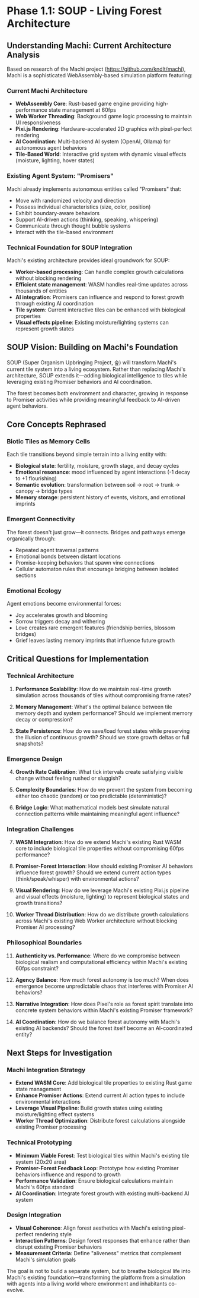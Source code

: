 # Phase 1.1: SOUP - Living Forest Architecture

## Understanding Machi: Current Architecture Analysis

Based on research of the Machi project (https://github.com/kndlt/machi), Machi is a sophisticated WebAssembly-based simulation platform featuring:

### Current Machi Architecture
- **WebAssembly Core**: Rust-based game engine providing high-performance state management at 60fps
- **Web Worker Threading**: Background game logic processing to maintain UI responsiveness  
- **Pixi.js Rendering**: Hardware-accelerated 2D graphics with pixel-perfect rendering
- **AI Coordination**: Multi-backend AI system (OpenAI, Ollama) for autonomous agent behaviors
- **Tile-Based World**: Interactive grid system with dynamic visual effects (moisture, lighting, hover states)

### Existing Agent System: "Promisers"
Machi already implements autonomous entities called "Promisers" that:
- Move with randomized velocity and direction
- Possess individual characteristics (size, color, position)
- Exhibit boundary-aware behaviors
- Support AI-driven actions (thinking, speaking, whispering)
- Communicate through thought bubble systems
- Interact with the tile-based environment

### Technical Foundation for SOUP Integration
Machi's existing architecture provides ideal groundwork for SOUP:
- **Worker-based processing**: Can handle complex growth calculations without blocking rendering
- **Efficient state management**: WASM handles real-time updates across thousands of entities
- **AI integration**: Promisers can influence and respond to forest growth through existing AI coordination
- **Tile system**: Current interactive tiles can be enhanced with biological properties
- **Visual effects pipeline**: Existing moisture/lighting systems can represent growth states

## SOUP Vision: Building on Machi's Foundation

SOUP (Super Organism Upbringing Project, 숲) will transform Machi's current tile system into a living ecosystem. Rather than replacing Machi's architecture, SOUP extends it—adding biological intelligence to tiles while leveraging existing Promiser behaviors and AI coordination.

The forest becomes both environment and character, growing in response to Promiser activities while providing meaningful feedback to AI-driven agent behaviors.

## Core Concepts Rephrased

### Biotic Tiles as Memory Cells
Each tile transitions beyond simple terrain into a living entity with:
- **Biological state**: fertility, moisture, growth stage, and decay cycles
- **Emotional resonance**: mood influenced by agent interactions (-1 decay to +1 flourishing)
- **Semantic evolution**: transformation between soil → root → trunk → canopy → bridge types
- **Memory storage**: persistent history of events, visitors, and emotional imprints

### Emergent Connectivity
The forest doesn't just grow—it connects. Bridges and pathways emerge organically through:
- Repeated agent traversal patterns
- Emotional bonds between distant locations
- Promise-keeping behaviors that spawn vine connections
- Cellular automaton rules that encourage bridging between isolated sections

### Emotional Ecology
Agent emotions become environmental forces:
- Joy accelerates growth and blooming
- Sorrow triggers decay and withering
- Love creates rare emergent features (friendship berries, blossom bridges)
- Grief leaves lasting memory imprints that influence future growth

## Critical Questions for Implementation

### Technical Architecture
1. **Performance Scalability**: How do we maintain real-time growth simulation across thousands of tiles without compromising frame rates?

2. **Memory Management**: What's the optimal balance between tile memory depth and system performance? Should we implement memory decay or compression?

3. **State Persistence**: How do we save/load forest states while preserving the illusion of continuous growth? Should we store growth deltas or full snapshots?

### Emergence Design
4. **Growth Rate Calibration**: What tick intervals create satisfying visible change without feeling rushed or sluggish?

5. **Complexity Boundaries**: How do we prevent the system from becoming either too chaotic (random) or too predictable (deterministic)?

6. **Bridge Logic**: What mathematical models best simulate natural connection patterns while maintaining meaningful agent influence?

### Integration Challenges
7. **WASM Integration**: How do we extend Machi's existing Rust WASM core to include biological tile properties without compromising 60fps performance?

8. **Promiser-Forest Interaction**: How should existing Promiser AI behaviors influence forest growth? Should we extend current action types (think/speak/whisper) with environmental actions?

9. **Visual Rendering**: How do we leverage Machi's existing Pixi.js pipeline and visual effects (moisture, lighting) to represent biological states and growth transitions?

10. **Worker Thread Distribution**: How do we distribute growth calculations across Machi's existing Web Worker architecture without blocking Promiser AI processing?

### Philosophical Boundaries
11. **Authenticity vs. Performance**: Where do we compromise between biological realism and computational efficiency within Machi's existing 60fps constraint?

12. **Agency Balance**: How much forest autonomy is too much? When does emergence become unpredictable chaos that interferes with Promiser AI behaviors?

13. **Narrative Integration**: How does Pixel's role as forest spirit translate into concrete system behaviors within Machi's existing Promiser framework?

14. **AI Coordination**: How do we balance forest autonomy with Machi's existing AI backends? Should the forest itself become an AI-coordinated entity?

## Next Steps for Investigation

### Machi Integration Strategy
- **Extend WASM Core**: Add biological tile properties to existing Rust game state management
- **Enhance Promiser Actions**: Extend current AI action types to include environmental interactions
- **Leverage Visual Pipeline**: Build growth states using existing moisture/lighting effect systems
- **Worker Thread Optimization**: Distribute forest calculations alongside existing Promiser processing

### Technical Prototyping
- **Minimum Viable Forest**: Test biological tiles within Machi's existing tile system (20x20 area)
- **Promiser-Forest Feedback Loop**: Prototype how existing Promiser behaviors influence and respond to growth
- **Performance Validation**: Ensure biological calculations maintain Machi's 60fps standard
- **AI Coordination**: Integrate forest growth with existing multi-backend AI system

### Design Integration
- **Visual Coherence**: Align forest aesthetics with Machi's existing pixel-perfect rendering style
- **Interaction Patterns**: Design forest responses that enhance rather than disrupt existing Promiser behaviors
- **Measurement Criteria**: Define "aliveness" metrics that complement Machi's simulation goals

The goal is not to build a separate system, but to breathe biological life into Machi's existing foundation—transforming the platform from a simulation with agents into a living world where environment and inhabitants co-evolve.